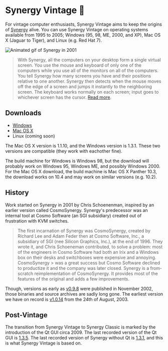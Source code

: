 # Synergy Vintage 🍷

For vintage computer enthusiasts, Synergy Vintage aims to keep the origins of 
[Synergy](https://github.com/symless/synergy-core) alive. You can use Synergy 
Vintage on operating systems available from 1995 to 2005; Windows (95, 98, ME, 
2000, and XP), Mac OS X (Jaguar to Tiger), and Linux (e.g. Red Hat 7).

![Animated gif of Synergy in 2001](https://raw.githubusercontent.com/nbolton/synergy-vintage/main/doc/images/warp.gif)

> With Synergy, all the computers on your desktop form a single virtual screen. 
> You use the mouse and keyboard of only one of the computers while you use all 
> of the monitors on all of the computers. You tell Synergy how many screens you 
> have and their positions relative to one another. Synergy then detects when the 
> mouse moves off the edge of a screen and jumps it instantly to the neighboring 
> screen. The keyboard works normally on each screen; input goes to whichever 
> screen has the cursor. 
> [Read more](https://github.com/nbolton/synergy-vintage/wiki/About).

## Downloads

- [Windows](https://github.com/nbolton/synergy-vintage/releases/download/1.3.1/Synergy-v1.3.1-release-Windows-9x.zip)
- [Mac OS X](https://github.com/nbolton/synergy-vintage/releases/download/1.1.10/Synergy-v1.1.10-debug-MacOS-10.3.zip)
- Linux (coming soon)

The Mac OS X version is 1.1.10, and the Windows version is 1.3.1.
These two versions are compatible (they work with eachother fine).

The build machine for Windows is Windows 98, but the download will 
probably work on Windows 95, Windows ME, and possibly Windows 2000.
For the Mac OS X download, the build machine is Mac OS X Panther 10.3,
the download works on 10.4 and may work on similar versions (e.g. 10.2).

## History

Work started on Synergy in 2001 by Chris Schoenenman, inspired by an earlier 
version called CosmoSynergy. Synergy's predecessor was an internal
tool at Cosmo Software (an SGI subsidiary) created out of frustration with 
KVM switches.

> The first incarnation of Synergy was CosmoSynergy, created by Richard Lee 
and Adam Feder then at Cosmo Software, Inc., a subsidiary of 
> SGI (nee Silicon Graphics, Inc.), at the end of 1996. They wrote it, and 
> Chris Schoeneman contributed, to solve a problem: most of the engineers in 
> Cosmo Software had both an Irix and a Windows box on their desks and 
> switchboxes were expensive and annoying. CosmoSynergy > was a great success 
> but Cosmo Software declined to productize it and the company was later 
> closed.
> Synergy is a from-scratch reimplementation of CosmoSynergy. It provides most
> of the features of the original and adds a few improvements.

Though, versions as early as 
[v0.9.8](https://web.archive.org/web/20021102070634/http://sourceforge.net/project/showfiles.php?group_id=59275)
were published in November 2002, those binaries and source archives are sadly 
long gone. The earliest version we have on record is 
[v1.0.14](https://github.com/nbolton/synergy-vintage/releases/tag/1.0.14)
from the 24th of August, 2003.

## Post-Vintage

The transition from Synergy Vintage to Synergy Classic is marked by the 
introduction of the Qt GUI circa 2009. The last recorded version of the 
Qt GUI is 
[1.3.5](https://github.com/symless/synergy-core/releases/tag/1.3.5). 
The last recorded version of Synergy without Qt is 
[1.3.1](https://github.com/nbolton/synergy-vintage/releases/tag/1.3.1),
and this is what Synergy Vintage is based on.
